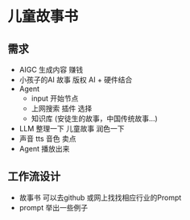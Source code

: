 # 儿童故事书

## 需求
- AIGC 生成内容 赚钱
- 小孩子的AI 故事  版权
  AI + 硬件结合
- Agent
  - input 开始节点
  - 上网搜索  插件  选择 
  - 知识库 (安徒生的故事，中国传统故事...)
- LLM 整理一下  儿童故事
  润色一下 
- 声音 tts 音色  卖点
- Agent 播放出来

## 工作流设计
- 故事书
  可以去github 或网上找找相应行业的Prompt
- prompt
  举出一些例子
  
